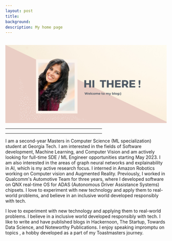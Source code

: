 ```yaml
---
layout: post
title: 
background: 
description: My home page
---
```



<br>

<img src="/assets/img/home_page.png" class="img-fluid"/>

<hr width="60%">
<blockquote style="text-align: center;">
    <p></p>
</blockquote>
<hr width="60%">

<p>
	I am a second-year Masters in Computer Science (ML specialization) student at Georgia Tech. I am interested in the fields of Software development, Machine Learning, and Computer Vision and am actively looking for full-time SDE / ML Engineer opportunities starting May 2023. I am also interested in the areas of graph neural networks and explainability in AI, which is my active research focus. I interned in Amazon Robotics working on Computer vision and Augmented Reality. Previously, I worked in Qualcomm's Automotive Team for three years, where I developed software on QNX real-time OS for ADAS (Autonomous Driver Assistance Systems) chipsets. 
I love to experiment with new technology and apply them to real-world problems, and believe in an inclusive world developed responsibly with tech.
<br>
</p>

<p>

I love to experiment with new technology and applying them to real-world problems. I believe in a inclusive world developed responsibly with tech. I like to write and have published blogs in Hackernoon, The Startup, Towards Data Science, and Noteworthy Publications. I enjoy speaking impromptu on topics , a hobby developed as a part of my Toastmasters journey.
 </p>

